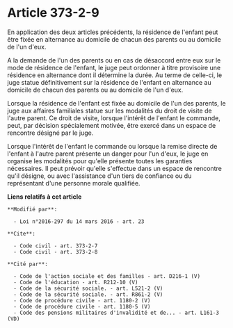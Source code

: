 # Article 373-2-9

En application des deux articles précédents, la résidence de l'enfant peut être fixée en alternance au domicile de chacun des
parents ou au domicile de l'un d'eux.

A la demande de l'un des parents ou en cas de désaccord entre eux sur le mode de résidence de l'enfant, le juge peut ordonner
à titre provisoire une résidence en alternance dont il détermine la durée. Au terme de celle-ci, le juge statue
définitivement sur la résidence de l'enfant en alternance au domicile de chacun des parents ou au domicile de l'un d'eux.

Lorsque la résidence de l'enfant est fixée au domicile de l'un des parents, le juge aux affaires familiales statue sur les
modalités du droit de visite de l'autre parent. Ce droit de visite, lorsque l'intérêt de l'enfant le commande, peut, par
décision spécialement motivée, être exercé dans un espace de rencontre désigné par le juge.

Lorsque l'intérêt de l'enfant le commande ou lorsque la remise directe de l'enfant à l'autre parent présente un danger pour
l'un d'eux, le juge en organise les modalités pour qu'elle présente toutes les garanties nécessaires. Il peut prévoir qu'elle
s'effectue dans un espace de rencontre qu'il désigne, ou avec l'assistance d'un tiers de confiance ou du représentant d'une
personne morale qualifiée.

**Liens relatifs à cet article**

	**Modifié par**:

	  - Loi n°2016-297 du 14 mars 2016 - art. 23

	**Cite**:

	  - Code civil - art. 373-2-7
	  - Code civil - art. 373-2-8

	**Cité par**:

	  - Code de l'action sociale et des familles - art. D216-1 (V)
	  - Code de l'éducation - art. R212-10 (V)
	  - Code de la sécurité sociale. - art. L521-2 (V)
	  - Code de la sécurité sociale. - art. R861-2 (V)
	  - Code de procédure civile - art. 1180-2 (V)
	  - Code de procédure civile - art. 1180-5 (V)
	  - Code des pensions militaires d'invalidité et de... - art. L161-3 (VD)
